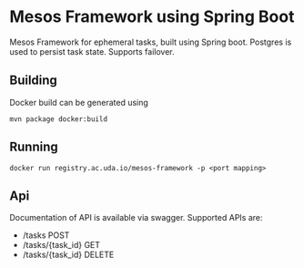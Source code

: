 # Mesos Framework using Spring Boot

Mesos Framework for ephemeral tasks, built using Spring boot. Postgres is used to persist task state. Supports failover. 

## Building
Docker build can be generated using
```
mvn package docker:build
```
## Running 
```
docker run registry.ac.uda.io/mesos-framework -p <port mapping>
```

## Api 
Documentation of API is available via swagger. Supported APIs are:
- /tasks POST
- /tasks/{task_id} GET
- /tasks/{task_id} DELETE
